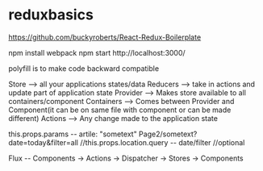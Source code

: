 # reduxbasics

https://github.com/buckyroberts/React-Redux-Boilerplate

npm install
webpack
npm start
http://localhost:3000/

polyfill is to make code backward compatible

Store --> all your applications states/data
Reducers --> take in actions and update part of application state
Provider --> Makes store available to all containers/component
Containers --> Comes between Provider and Component(it can be on same file with component or can be made different)
Actions --> Any change made to the application state

<Route path='Page2/:article' name="Page2" component={Page2}></Route>
this.props.params -- artile: "sometext"
Page2/sometext?date=today&filter=all //this.props.location.query  --  date/filter
<Route path='Page2(/:article)' name="Page2" component={Page2}></Route> //optional

Flux -- Components -> Actions -> Dispatcher -> Stores -> Components
